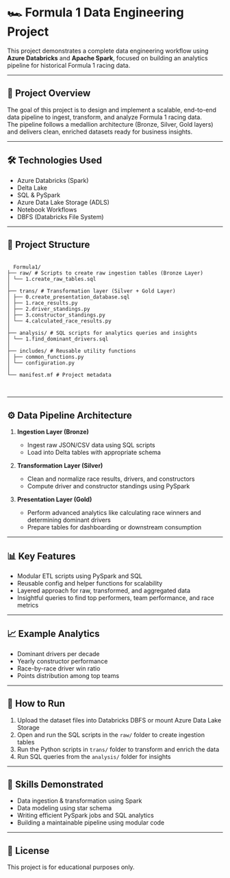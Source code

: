 # 🏎️ Formula 1 Data Engineering Project

This project demonstrates a complete data engineering workflow using **Azure Databricks** and **Apache Spark**, focused on building an analytics pipeline for historical Formula 1 racing data.

---

## 📌 Project Overview

The goal of this project is to design and implement a scalable, end-to-end data pipeline to ingest, transform, and analyze Formula 1 racing data.  
The pipeline follows a medallion architecture (Bronze, Silver, Gold layers) and delivers clean, enriched datasets ready for business insights.

---

## 🛠️ Technologies Used

- Azure Databricks (Spark)
- Delta Lake
- SQL & PySpark
- Azure Data Lake Storage (ADLS)
- Notebook Workflows
- DBFS (Databricks File System)

---

## 📁 Project Structure

<pre> <code> 
  Formula1/
├── raw/ # Scripts to create raw ingestion tables (Bronze Layer)
│ └── 1.create_raw_tables.sql
│
├── trans/ # Transformation layer (Silver + Gold Layer)
│ ├── 0.create_presentation_database.sql
│ ├── 1.race_results.py
│ ├── 2.driver_standings.py
│ ├── 3.constructor_standings.py
│ └── 4.calculated_race_results.py
│
├── analysis/ # SQL scripts for analytics queries and insights
│ └── 1.find_dominant_drivers.sql
│
├── includes/ # Reusable utility functions
│ ├── common_functions.py
│ └── configuration.py
│
└── manifest.mf # Project metadata
  
  </code> </pre>
---

## ⚙️ Data Pipeline Architecture

1. **Ingestion Layer (Bronze)**  
   - Ingest raw JSON/CSV data using SQL scripts  
   - Load into Delta tables with appropriate schema

2. **Transformation Layer (Silver)**  
   - Clean and normalize race results, drivers, and constructors  
   - Compute driver and constructor standings using PySpark

3. **Presentation Layer (Gold)**  
   - Perform advanced analytics like calculating race winners and determining dominant drivers  
   - Prepare tables for dashboarding or downstream consumption

---

## 📊 Key Features

- Modular ETL scripts using PySpark and SQL
- Reusable config and helper functions for scalability
- Layered approach for raw, transformed, and aggregated data
- Insightful queries to find top performers, team performance, and race metrics

---

## 📈 Example Analytics

- Dominant drivers per decade
- Yearly constructor performance
- Race-by-race driver win ratio
- Points distribution among top teams

---

## 🚀 How to Run

1. Upload the dataset files into Databricks DBFS or mount Azure Data Lake Storage  
2. Open and run the SQL scripts in the `raw/` folder to create ingestion tables  
3. Run the Python scripts in `trans/` folder to transform and enrich the data  
4. Run SQL queries from the `analysis/` folder for insights

---

## 🧠 Skills Demonstrated

- Data ingestion & transformation using Spark
- Data modeling using star schema
- Writing efficient PySpark jobs and SQL analytics
- Building a maintainable pipeline using modular code

---

## 📄 License

This project is for educational purposes only.
